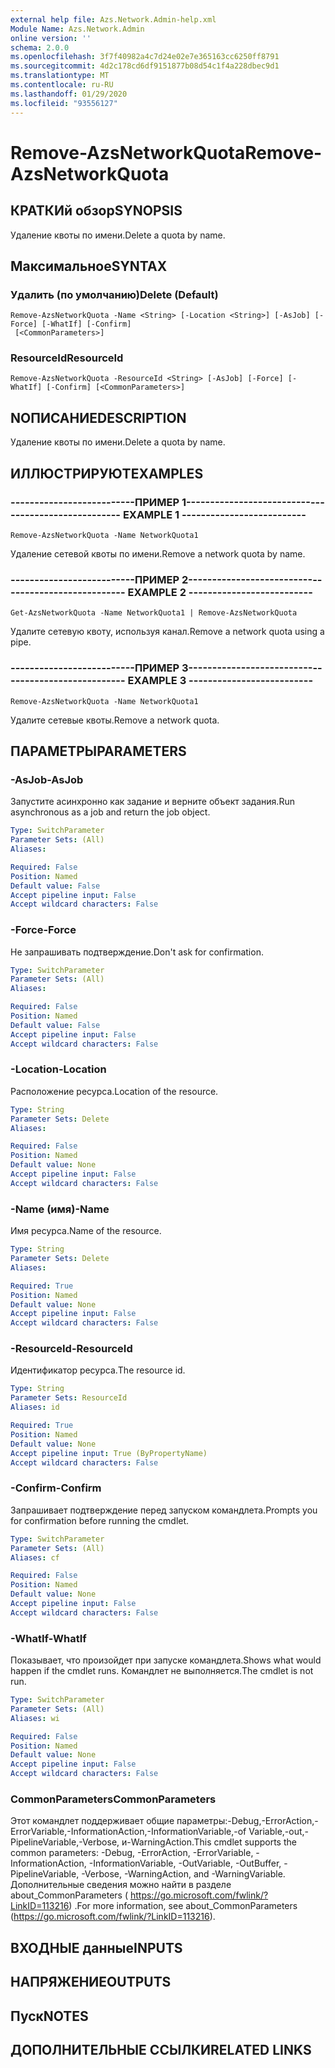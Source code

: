 ```yaml
---
external help file: Azs.Network.Admin-help.xml
Module Name: Azs.Network.Admin
online version: ''
schema: 2.0.0
ms.openlocfilehash: 3f7f40982a4c7d24e02e7e365163cc6250ff8791
ms.sourcegitcommit: 4d2c178cd6df9151877b08d54c1f4a228dbec9d1
ms.translationtype: MT
ms.contentlocale: ru-RU
ms.lasthandoff: 01/29/2020
ms.locfileid: "93556127"
---
```

# <span data-ttu-id="c330c-101">Remove-AzsNetworkQuota</span><span class="sxs-lookup"><span data-stu-id="c330c-101">Remove-AzsNetworkQuota</span></span>

## <span data-ttu-id="c330c-102">КРАТКИй обзор</span><span class="sxs-lookup"><span data-stu-id="c330c-102">SYNOPSIS</span></span>
<span data-ttu-id="c330c-103">Удаление квоты по имени.</span><span class="sxs-lookup"><span data-stu-id="c330c-103">Delete a quota by name.</span></span>

## <span data-ttu-id="c330c-104">Максимальное</span><span class="sxs-lookup"><span data-stu-id="c330c-104">SYNTAX</span></span>

### <span data-ttu-id="c330c-105">Удалить (по умолчанию)</span><span class="sxs-lookup"><span data-stu-id="c330c-105">Delete (Default)</span></span>
```
Remove-AzsNetworkQuota -Name <String> [-Location <String>] [-AsJob] [-Force] [-WhatIf] [-Confirm]
 [<CommonParameters>]
```

### <span data-ttu-id="c330c-106">ResourceId</span><span class="sxs-lookup"><span data-stu-id="c330c-106">ResourceId</span></span>
```
Remove-AzsNetworkQuota -ResourceId <String> [-AsJob] [-Force] [-WhatIf] [-Confirm] [<CommonParameters>]
```

## <span data-ttu-id="c330c-107">NОПИСАНИЕ</span><span class="sxs-lookup"><span data-stu-id="c330c-107">DESCRIPTION</span></span>
<span data-ttu-id="c330c-108">Удаление квоты по имени.</span><span class="sxs-lookup"><span data-stu-id="c330c-108">Delete a quota by name.</span></span>

## <span data-ttu-id="c330c-109">ИЛЛЮСТРИРУЮТ</span><span class="sxs-lookup"><span data-stu-id="c330c-109">EXAMPLES</span></span>

### <span data-ttu-id="c330c-110">--------------------------ПРИМЕР 1--------------------------</span><span class="sxs-lookup"><span data-stu-id="c330c-110">-------------------------- EXAMPLE 1 --------------------------</span></span>
```
Remove-AzsNetworkQuota -Name NetworkQuota1
```

<span data-ttu-id="c330c-111">Удаление сетевой квоты по имени.</span><span class="sxs-lookup"><span data-stu-id="c330c-111">Remove a network quota by name.</span></span>

### <span data-ttu-id="c330c-112">--------------------------ПРИМЕР 2--------------------------</span><span class="sxs-lookup"><span data-stu-id="c330c-112">-------------------------- EXAMPLE 2 --------------------------</span></span>
```
Get-AzsNetworkQuota -Name NetworkQuota1 | Remove-AzsNetworkQuota
```

<span data-ttu-id="c330c-113">Удалите сетевую квоту, используя канал.</span><span class="sxs-lookup"><span data-stu-id="c330c-113">Remove a network quota using a pipe.</span></span>

### <span data-ttu-id="c330c-114">--------------------------ПРИМЕР 3--------------------------</span><span class="sxs-lookup"><span data-stu-id="c330c-114">-------------------------- EXAMPLE 3 --------------------------</span></span>
```
Remove-AzsNetworkQuota -Name NetworkQuota1
```

<span data-ttu-id="c330c-115">Удалите сетевые квоты.</span><span class="sxs-lookup"><span data-stu-id="c330c-115">Remove a network quota.</span></span>

## <span data-ttu-id="c330c-116">ПАРАМЕТРЫ</span><span class="sxs-lookup"><span data-stu-id="c330c-116">PARAMETERS</span></span>

### <span data-ttu-id="c330c-117">-AsJob</span><span class="sxs-lookup"><span data-stu-id="c330c-117">-AsJob</span></span>
<span data-ttu-id="c330c-118">Запустите асинхронно как задание и верните объект задания.</span><span class="sxs-lookup"><span data-stu-id="c330c-118">Run asynchronous as a job and return the job object.</span></span>

```yaml
Type: SwitchParameter
Parameter Sets: (All)
Aliases: 

Required: False
Position: Named
Default value: False
Accept pipeline input: False
Accept wildcard characters: False
```

### <span data-ttu-id="c330c-119">-Force</span><span class="sxs-lookup"><span data-stu-id="c330c-119">-Force</span></span>
<span data-ttu-id="c330c-120">Не запрашивать подтверждение.</span><span class="sxs-lookup"><span data-stu-id="c330c-120">Don't ask for confirmation.</span></span>

```yaml
Type: SwitchParameter
Parameter Sets: (All)
Aliases: 

Required: False
Position: Named
Default value: False
Accept pipeline input: False
Accept wildcard characters: False
```

### <span data-ttu-id="c330c-121">-Location</span><span class="sxs-lookup"><span data-stu-id="c330c-121">-Location</span></span>
<span data-ttu-id="c330c-122">Расположение ресурса.</span><span class="sxs-lookup"><span data-stu-id="c330c-122">Location of the resource.</span></span>

```yaml
Type: String
Parameter Sets: Delete
Aliases: 

Required: False
Position: Named
Default value: None
Accept pipeline input: False
Accept wildcard characters: False
```

### <span data-ttu-id="c330c-123">-Name (имя)</span><span class="sxs-lookup"><span data-stu-id="c330c-123">-Name</span></span>
<span data-ttu-id="c330c-124">Имя ресурса.</span><span class="sxs-lookup"><span data-stu-id="c330c-124">Name of the resource.</span></span>

```yaml
Type: String
Parameter Sets: Delete
Aliases: 

Required: True
Position: Named
Default value: None
Accept pipeline input: False
Accept wildcard characters: False
```

### <span data-ttu-id="c330c-125">-ResourceId</span><span class="sxs-lookup"><span data-stu-id="c330c-125">-ResourceId</span></span>
<span data-ttu-id="c330c-126">Идентификатор ресурса.</span><span class="sxs-lookup"><span data-stu-id="c330c-126">The resource id.</span></span>

```yaml
Type: String
Parameter Sets: ResourceId
Aliases: id

Required: True
Position: Named
Default value: None
Accept pipeline input: True (ByPropertyName)
Accept wildcard characters: False
```

### <span data-ttu-id="c330c-127">-Confirm</span><span class="sxs-lookup"><span data-stu-id="c330c-127">-Confirm</span></span>
<span data-ttu-id="c330c-128">Запрашивает подтверждение перед запуском командлета.</span><span class="sxs-lookup"><span data-stu-id="c330c-128">Prompts you for confirmation before running the cmdlet.</span></span>

```yaml
Type: SwitchParameter
Parameter Sets: (All)
Aliases: cf

Required: False
Position: Named
Default value: None
Accept pipeline input: False
Accept wildcard characters: False
```

### <span data-ttu-id="c330c-129">-WhatIf</span><span class="sxs-lookup"><span data-stu-id="c330c-129">-WhatIf</span></span>
<span data-ttu-id="c330c-130">Показывает, что произойдет при запуске командлета.</span><span class="sxs-lookup"><span data-stu-id="c330c-130">Shows what would happen if the cmdlet runs.</span></span>
<span data-ttu-id="c330c-131">Командлет не выполняется.</span><span class="sxs-lookup"><span data-stu-id="c330c-131">The cmdlet is not run.</span></span>

```yaml
Type: SwitchParameter
Parameter Sets: (All)
Aliases: wi

Required: False
Position: Named
Default value: None
Accept pipeline input: False
Accept wildcard characters: False
```

### <span data-ttu-id="c330c-132">CommonParameters</span><span class="sxs-lookup"><span data-stu-id="c330c-132">CommonParameters</span></span>
<span data-ttu-id="c330c-133">Этот командлет поддерживает общие параметры:-Debug,-ErrorAction,-ErrorVariable,-InformationAction,-InformationVariable,-of Variable,-out,-PipelineVariable,-Verbose, и-WarningAction.</span><span class="sxs-lookup"><span data-stu-id="c330c-133">This cmdlet supports the common parameters: -Debug, -ErrorAction, -ErrorVariable, -InformationAction, -InformationVariable, -OutVariable, -OutBuffer, -PipelineVariable, -Verbose, -WarningAction, and -WarningVariable.</span></span> <span data-ttu-id="c330c-134">Дополнительные сведения можно найти в разделе about_CommonParameters ( https://go.microsoft.com/fwlink/?LinkID=113216) .</span><span class="sxs-lookup"><span data-stu-id="c330c-134">For more information, see about_CommonParameters (https://go.microsoft.com/fwlink/?LinkID=113216).</span></span>

## <span data-ttu-id="c330c-135">ВХОДНЫЕ данные</span><span class="sxs-lookup"><span data-stu-id="c330c-135">INPUTS</span></span>

## <span data-ttu-id="c330c-136">НАПРЯЖЕНИЕ</span><span class="sxs-lookup"><span data-stu-id="c330c-136">OUTPUTS</span></span>

## <span data-ttu-id="c330c-137">Пуск</span><span class="sxs-lookup"><span data-stu-id="c330c-137">NOTES</span></span>

## <span data-ttu-id="c330c-138">ДОПОЛНИТЕЛЬНЫЕ ССЫЛКИ</span><span class="sxs-lookup"><span data-stu-id="c330c-138">RELATED LINKS</span></span>

